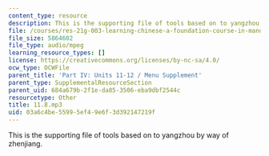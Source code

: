 ```yaml
---
content_type: resource
description: This is the supporting file of tools based on to yangzhou by way of zhenjiang.
file: /courses/res-21g-003-learning-chinese-a-foundation-course-in-mandarin-spring-2011/03a6c4be55995ef49e6f3d392147219f_11.8.mp3
file_size: 5864602
file_type: audio/mpeg
learning_resource_types: []
license: https://creativecommons.org/licenses/by-nc-sa/4.0/
ocw_type: OCWFile
parent_title: 'Part IV: Units 11-12 / Menu Supplement'
parent_type: SupplementalResourceSection
parent_uid: 684a679b-2f1e-da85-3506-eba9dbf2544c
resourcetype: Other
title: 11.8.mp3
uid: 03a6c4be-5599-5ef4-9e6f-3d392147219f
---
```

This is the supporting file of tools based on to yangzhou by way of zhenjiang.